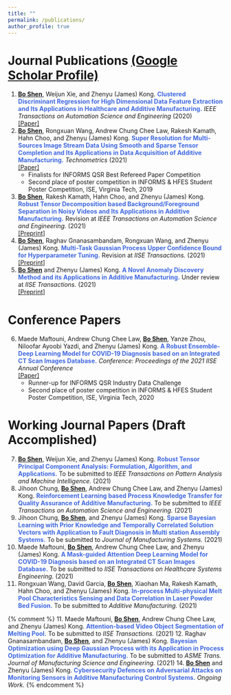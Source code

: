 ```yaml
---
title: ""
permalink: /publications/
author_profile: true
---
```

# Journal Publications [(Google Scholar Profile)](https://scholar.google.com/citations?user=OO3dy4wAAAAJ&hl=en)
1. <b><ins>Bo Shen</ins></b>, Weijun Xie, and Zhenyu (James) Kong. <b><span style="color:RoyalBlue">Clustered Discriminant Regression for High Dimensional Data Feature Extraction and Its Applications in Healthcare and Additive Manufacturing.</span></b> <i>IEEE Transactions on Automation Science and Engineering</i> (2020) <br> [[Paper]](https://ieeexplore.ieee.org/document/9237105)
2. <b><ins>Bo Shen</ins></b>, Rongxuan Wang, Andrew Chung Chee Law, Rakesh Kamath, Hahn Choo, and Zhenyu (James) Kong. <b><span style="color:RoyalBlue">Super Resolution for Multi-Sources Image Stream Data Using Smooth and Sparse Tensor Completion and Its Applications in Data Acquisition of Additive Manufacturing.</span></b> <i>Technometrics</i> (2021) <br>[[Paper]](https://www.tandfonline.com/doi/full/10.1080/00401706.2021.1905074)
     * Finalists for INFORMS QSR Best Refereed Paper Competition
     * Second place of poster competition in INFORMS & HFES Student Poster Competition, ISE, Virginia Tech, 2019
3. <b><ins>Bo Shen</ins></b>, Rakesh Kamath, Hahn Choo, and Zhenyu (James) Kong. <b><span style="color:RoyalBlue">Robust Tensor Decomposition based Background/Foreground Separation in Noisy Videos and Its Applications in Additive Manufacturing.</span></b> Revision at <i>IEEE Transactions on Automation Science and Engineering.</i> (2021) <br>[[Preprint]](https://www.techrxiv.org/articles/preprint/Robust_Tensor_PCA_based_Background_Foreground_Separation_in_Noisy_Videos_and_Its_Applications_in_Additive_Manufacturing/14561775/2)
4. <b><ins>Bo Shen</ins></b>, Raghav Gnanasambandam, Rongxuan Wang, and Zhenyu (James) Kong. <b><span style="color:RoyalBlue">Multi-Task Gaussian Process Upper Confidence Bound for Hyperparameter Tuning.</span></b> Revision at <i>IISE Transactions.</i> (2021)  <br>[[Preprint]](https://doi.org/10.36227/techrxiv.16674400.v1) 
5. <b><ins>Bo Shen</ins></b> and Zhenyu (James) Kong. <b><span style="color:RoyalBlue">A Novel Anomaly Discovery Method and its Applications in Additive Manufacturing.</span></b> Under review at <i>IISE Transactions.</i> (2021) <br>[[Preprint]](https://doi.org/10.36227/techrxiv.16674412.v1) 

# Conference Papers 
6. Maede Maftouni, Andrew Chung Chee Law, <b><ins>Bo Shen</ins></b>, Yanze Zhou, Niloofar Ayoobi Yazdi, and Zhenyu (James) Kong. <b><span style="color:RoyalBlue">A Robust Ensemble-Deep Learning Model for COVID-19 Diagnosis based on an Integrated CT Scan Images Database.</span></b> <i>Conference: Proceedings of the 2021 IISE Annual Conference</i> <br>[[Paper]](https://www.proquest.com/docview/2560887697)
     * Runner-up for INFORMS QSR Industry Data Challenge
     * Second place of poster competition in INFORMS & HFES Student Poster Competition, ISE, Virginia Tech, 2020

# Working Journal Papers (Draft Accomplished)
7. <b><ins>Bo Shen</ins></b>, Weijun Xie, and Zhenyu (James) Kong. <b><span style="color:RoyalBlue">Robust Tensor Principal Component Analysis: Formulation, Algorithm, and Applications.</span></b> To be submitted to <i>IEEE Transactions on Pattern Analysis and Machine Intelligence.</i> (2021)
8. Jihoon Chung, <b><ins>Bo Shen</ins></b>, Andrew Chung Chee Law, and Zhenyu (James) Kong. <b><span style="color:RoyalBlue">Reinforcement Learning based Process Knowledge Transfer for Quality Assurance of Additive Manufacturing.</span></b> To be submitted to <i>IEEE Transactions on Automation Science and Engineering.</i> (2021)
9. Jihoon Chung, <b><ins>Bo Shen</ins></b>, and Zhenyu (James) Kong. <b><span style="color:RoyalBlue">Sparse Bayesian Learning with Prior Knowledge and Temporally Correlated Solution Vectors with Application to Fault Diagnosis in Multi station Assembly Systems.</span></b> To be submitted to <i>Journal of Manufacturing Systems.</i> (2021)
10. Maede Maftouni, <b><ins>Bo Shen</ins></b>, Andrew Chung Chee Law, and Zhenyu (James) Kong. <b><span style="color:RoyalBlue">A Mask-guided Attention Deep Learning Model for COVID-19 Diagnosis based on an Integrated CT Scan Images Database.</span></b> To be submitted to <i>IISE Transactions on Healthcare Systems Engineering.</i> (2021)
11. Rongxuan Wang, David Garcia, <b><ins>Bo Shen</ins></b>, Xiaohan Ma, Rakesh Kamath, Hahn Choo, and Zhenyu (James) Kong. <b><span style="color:RoyalBlue">In-process Multi-physical Melt Pool Characteristics Sensing and Data Correlation in Laser Powder Bed Fusion.</span></b> To be submitted to <i>Additive Manufacturing.</i> (2021)

{% comment %} 
11. Maede Maftouni, <b><ins>Bo Shen</ins></b>, Andrew Chung Chee Law, and Zhenyu (James) Kong. <b><span style="color:RoyalBlue">Attention-based Video Object Segmentation of Melting Pool.</span></b> To be submitted to <i>IISE Transactions.</i> (2021)
12. Raghav Gnanasambandam, <b><ins>Bo Shen</ins></b>, and Zhenyu (James) Kong. <b><span style="color:RoyalBlue">Bayesian Optimization using Deep Gaussian Process with its Application in Process Optimization for Additive Manufacturing.</span></b> To be submitted to <i>ASME Trans. Journal of Manufacturing Science and Engineering.</i> (2021)
14. <b><ins>Bo Shen</ins></b> and Zhenyu (James) Kong. <b><span style="color:RoyalBlue">Cybersecurity Defences on Adversarial Attacks on Monitoring Sensors in Additive Manufacturing Control Systems.</span></b> <i>Ongoing Work.</i>
{% endcomment %}


